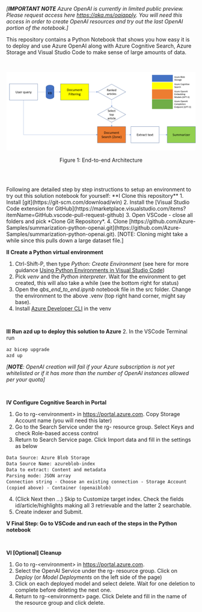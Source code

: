 *[**IMPORTANT NOTE** Azure OpenAI is currently in limited public preview. Please request access here https://aka.ms/oaiapply. You will need this access in order to create OpenAI resources and try out the last OpenAI portion of the notebook.]*

This repository contains a Python Notebook that shows you how easy it is to deploy and use Azure OpenAI along with Azure Cognitive Search, Azure Storage and Visual Studio Code to make sense of large amounts of data.
<pre>

</pre>
![Figure 1: End-to-end Architecture](images/EndtoEndArchitecture.png)
<figcaption align = "center">Figure 1: End-to-end Architecture</figcaption><br/>
<pre>

</pre>
Following are detailed step by step instructions to setup an environment to try out this solution notebook for yourself: 
**I Clone this repository**
  1. Install [git](https://git-scm.com/download/win)
  2. Install the [Visual Studio Code extension for GitHub](https://marketplace.visualstudio.com/items?itemName=GitHub.vscode-pull-request-github)
  3. Open VSCode - close all folders and pick *Clone Git Repository*. 
  4. Clone [https://github.com/Azure-Samples/summarization-python-openai.git](https://github.com/Azure-Samples/summarization-python-openai.git). [NOTE: Cloning might take a while since this pulls down a large dataset file.]

**II Create a Python virtual environment**
  1. Ctrl-Shift-P, then type *Python: Create Environment* (see here for more guidance [Using Python Environments in Visual Studio Code](https://code.visualstudio.com/docs/python/environments#_using-the-create-environment-command))
  2. Pick *venv* and the *Python interpreter*. Wait for the environment to get created, this will also take a while (see the bottom right for status)
  3. Open the *qbs\_end\_to\_end.ipynb* notebook file in the src folder. Change the environment to the above .venv (top right hand corner, might say base). 
  4. Install [Azure Developer CLI](https://learn.microsoft.com/en-us/azure/developer/azure-developer-cli/install-azd?tabs=baremetal%2Cwindows) in the venv
<pre>

</pre>
**III Run azd up to deploy this solution to Azure**
   2. In the VSCode Terminal run
~~~ 
az bicep upgrade
azd up
~~~
*[**NOTE**: OpenAI creation will fail if your Azure subscription is not yet whitelisted or if it has more than the number of OpenAI instances allowed per your quota]*
<pre>

</pre>
**IV Configure Cognitive Search in Portal**
  1. Go to rg-\<environment\> in https://portal.azure.com. Copy Storage Account name (you will need this later)
  2. Go to the Search Service under the rg-<environment> resource group. Select Keys and check Role-based access control
  3. Return to Search Service page. Click Import data and fill in the settings as below
~~~
Data Source: Azure Blob Storage
Data Source Name: azureblob-index
Data to extract: Content and metadata
Parsing mode: JSON array
Connection string - Choose an existing connection - Storage Account (copied above) - Container (openaiblob)
~~~
4. (Click Next then ...) Skip to Customize target index. Check the fields id/article/highlights making all 3 retrievable and the latter 2 searchable.
5. Create indexer and Submit. 

**V Final Step: Go to VSCode and run each of the steps in the Python notebook**
<pre>

</pre>
**VI [Optional] Cleanup**
  1. Go to rg-\<environment\> in https://portal.azure.com. 
  2. Select the OpenAI Service under the rg-<environment> resource group. Click on *Deploy* (or *Model Deployments* on the left side of the page)
  4. Click on each deployed model and select delete. Wait for one deletion to complete before deleting the next one.
  5. Return to rg-\<environment\> page. Click Delete and fill in the name of the resource group and click delete.
